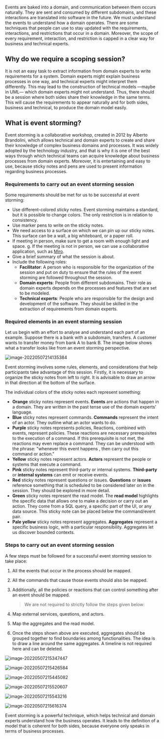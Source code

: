 Events are baked into a domain, and communication between them occurs naturally. They are sent and consumed by different subdomains, and these interactions are translated into software in the future. We must understand the events to understand how a domain operates. There are some techniques that people can use to stay updated with the requirements, interactions, and restrictions that occur in a domain. Moreover, the scope of every requirement, interaction, and restriction is capped in a clear way for business and technical experts.



## Why do we require a scoping session?



It is not an easy task to extract information from domain experts to write requirements for a system. Domain experts might explain business processes in one way, and technical experts might interpret them differently. This may lead to the construction of technical models —maybe in UML— which domain experts might not understand. Thus, there should be a session where both sides share their knowledge in the same terms. This will cause the requirements to appear naturally and for both sides, business and technical, to produce the domain model easily.



## What is event storming?

Event storming is a collaborative workshop, created in 2012 by Alberto Brandolini, which allows technical and domain experts to create and share their knowledge of complex business domains and processes. It was widely adopted by the technology industry, and that is why it is one of the best ways through which technical teams can acquire knowledge about business processes from domain experts. Moreover, it is entertaining and easy to use, because sticky notes and pens are used to present information regarding business processes.







### Requirements to carry out an event storming session

Some requirements should be met for us to be successful at event storming:

- Use different-colored sticky notes. Event storming maintains a standard, but it is possible to change colors. The only restriction is in relation to consistency.
- Use marker pens to write on the sticky notes.
- We need access to a surface on which we can pin up our sticky notes. This surface can be a wall, a big whiteboard, or a paper roll.
- If meeting in person, make sure to get a room with enough light and space. g. If the meeting is not in person, we can use a collaborative application, such as [Miro](https://miro.com/).
- Give a brief summary of what the session is about.
- Include the following roles:
  - **Facilitator**: A person who is responsible for the organization of the session and put on duty to ensure that the rules of the event storming are followed throughout the session.
  - **Domain experts**: People from different subdomains. Their role as domain experts depends on the processes and features that are set to be modeled.
  - **Technical experts**: People who are responsible for the design and development of the software. They should be skilled in the extraction of requirements from domain experts.



### Required elements in an event storming session

Let us begin with an effort to analyse and understand each part of an example. Suppose there is a bank with a subdomain, transfers. A customer wants to transfer money from bank A to bank B. The image below shows what a transfer looks like from an event storming perspective.



![image-20220507214135384](/Users/kestrel/developer/nrookie.github.io/collections/Domain-driven-design/Mapping-domain-to-model/image-20220507214135384.png)



Event storming involves some rules, elements, and considerations that help participants take advantage of this session. Firstly, it is necessary to organize the sticky notes from left to right. It is advisable to draw an arrow in that direction at the bottom of the surface.



The individual colors of the sticky notes each represent something:

- **Orange** sticky notes represent events. **Events** are actions that happen in a domain. They are written in the past tense use of the domain experts’ language.
- **Blue** sticky notes represent commands. **Commands** represent the intent of an actor. They outline what an actor wants to do.
- **Purple** sticky notes represents policies, Reactions, combined with events, represent policies. These reactions are necessary prerequisites to the execution of a command. If this prerequisite is not met, the reactions may even replace a command. They can be understood with the phrase: "whenever this event happens , then carry out this command or action."
- **Yellow** sticky notes represent actors. **Actors** represent the people or systems that execute a command.
- **Pink** sticky notes represent third-party or internal systems. **Third-party** or **internal systems** can emit or receive events.
- **Red** sticky notes represent questions or issues. **Questions** or **issues** reference something that is scheduled to be considered later on in the session. They should be explored in more detail.
- **Green** sticky notes represent the read model. The **read model** highlights the specific data that allows one to make a decision or carry out an action. They come from a SQL query, a specific part of the UI, or any data source. This sticky note can be placed below the command/event pair.
- **Pale yellow** sticky notes represent aggregates. **Aggregates** represent a specific business logic, with a particular responsibility. Aggregates let us discover bounded contexts.



### Steps to carry out an event storming session

A few steps must be followed for a successful event storming session to take place:

1. All the events that occur in the process should be mapped.

2. All the commands that cause those events should also be mapped.

3. Additionally, all the policies or reactions that can control something after an event should be mapped.

   > We are not required to strictly follow the steps given below:
   >
   >

4. Map external services, questions, and actors.
5. Map the aggregates and the read model.
6. Once the steps shown above are executed, aggregates should be grouped together to find boundaries among functionalities. The idea is to draw a line around the same aggregates. A timeline is not required here and can be deleted.



![image-20220507215347447](/Users/kestrel/developer/nrookie.github.io/collections/Domain-driven-design/Mapping-domain-to-model/image-20220507215347447.png)



![image-20220507215426584](/Users/kestrel/developer/nrookie.github.io/collections/Domain-driven-design/Mapping-domain-to-model/image-20220507215426584.png)



![image-20220507215445082](/Users/kestrel/developer/nrookie.github.io/collections/Domain-driven-design/Mapping-domain-to-model/image-20220507215445082.png)



![image-20220507215520607](/Users/kestrel/developer/nrookie.github.io/collections/Domain-driven-design/Mapping-domain-to-model/image-20220507215520607.png)





![image-20220507215543216](/Users/kestrel/developer/nrookie.github.io/collections/Domain-driven-design/Mapping-domain-to-model/image-20220507215543216.png)



![image-20220507215616374](/Users/kestrel/developer/nrookie.github.io/collections/Domain-driven-design/Mapping-domain-to-model/image-20220507215616374.png)



Event storming is a powerful technique, which helps technical and domain experts understand how the business operates. It leads to the definition of a model that is coherent for both sides, because everyone only speaks in terms of business processes.

